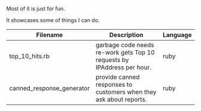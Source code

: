 Most of it is just for fun.

It showcases some of things I can do.

Filename | Description | Language 
----------- | ----------- | ---------- 
top_10_hits.rb | garbage code needs re-work gets Top 10 requests by IPAddress per hour. | ruby
canned_response_generator | provide canned responses to customers when they ask about reports. | ruby
